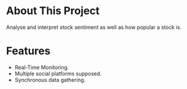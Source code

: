 # About This Project
Analyse and interpret stock sentiment as well as how popular a stock is. 

# Features
* Real-Time Monitoring.
* Multiple social platforms supposed.
* Synchronous data gathering.
